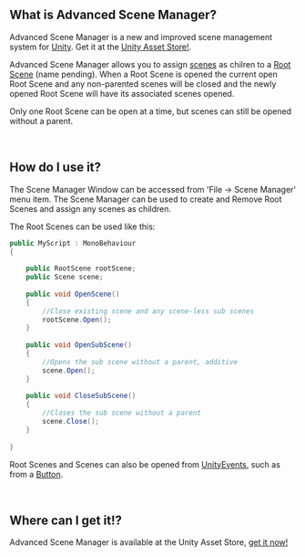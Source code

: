 ## What is Advanced Scene Manager?
Advanced Scene Manager is a new and improved scene management system for [Unity](https://unity.com/). Get it at the [Unity Asset Store!](https://assetstore.unity.com/).

Advanced Scene Manager allows you to assign [scenes](https://github.com/Zumwani/advanced-scene-manager/wiki/Scene) as chilren to a [Root Scene](https://github.com/Zumwani/advanced-scene-manager/wiki/Root-Scene) (name pending). 
When a Root Scene is opened the current open Root Scene and any non-parented scenes will be closed and the newly opened Root Scene will have its associated scenes opened.

Only one Root Scene can be open at a time, but scenes can still be opened without a parent.

​
## How do I use it?
The Scene Manager Window can be accessed from 'File -> Scene Manager' menu item. The Scene Manager can be used to create and Remove Root Scenes and assign any scenes as children.

The Root Scenes can be used like this:
```C#
public MyScript : MonoBehaviour
{
    
    public RootScene rootScene;
    public Scene scene;
    
    public void OpenScene()
    {
        //Close existing scene and any scene-less sub scenes
        rootScene.Open();
    }
    
    public void OpenSubScene()
    {
        //Opens the sub scene without a parent, additive
        scene.Open();
    }
    
    public void CloseSubScene()
    {
        //Closes the sub scene without a parent
        scene.Close();
    }
    
}
```
Root Scenes and Scenes can also be opened from [UnityEvents](https://docs.unity3d.com/Manual/UnityEvents.html), such as from a [Button](https://docs.unity3d.com/Packages/com.unity.ugui@1.0/manual/script-Button.html).

​
## Where can I get it!?
Advanced Scene Manager is available at the Unity Asset Store, [get it now!](https://assetstore.unity.com/)

​
